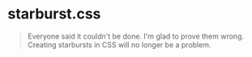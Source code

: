 # starburst.css
>Everyone said it couldn't be done. I'm glad to prove them wrong. Creating starbursts in CSS will no longer be a problem.
